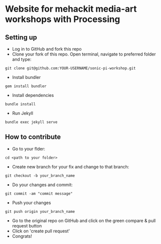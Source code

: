 # Website for mehackit media-art workshops with Processing

## Setting up

- Log in to GitHub and fork this repo
- Clone your fork of this repo. Open terminal, navigate to preferred folder and type:
```
git clone git@github.com:YOUR-USERNAME/sonic-pi-workshop.git
```
- Install bundler
```
gem install bundler
```
- Install dependencies
```
bundle install
```
- Run Jekyll
```
bundle exec jekyll serve
```

## How to contribute

- Go to your flder:
```
cd <path to your folder>
```
- Create new branch for your fix and change to that branch:
```
git checkout -b your_branch_name
```
- Do your changes and commit:
```
git commit -am "commit message"
```
- Push your changes
```
git push origin your_branch_name
```
- Go to the original repo on GitHub and click on the green compare & pull request button
- Click on 'create pull request'
- Congrats!
